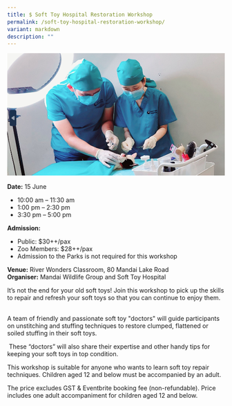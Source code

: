 ```yaml
---
title: $ Soft Toy Hospital Restoration Workshop
permalink: /soft-toy-hospital-restoration-workshop/
variant: markdown
description: ""
---
```

![Soft_Toy_Hospital_Restoration_Workshop](/images/Workshop%20&amp;%20Talks/Soft_Toy_Hospital_Restoration_Workshop.png)

**Date:** 15 June
* 10:00 am – 11:30 am
* 1:00 pm – 2:30 pm
* 3:30 pm – 5:00 pm<br>

**Admission:** 
* Public: $30++/pax
* Zoo Members: $28++/pax&nbsp;<br>
* Admission to the Parks is not required for this workshop<br> 

**Venue:** River Wonders Classroom, 80 Mandai Lake Road<br> 
**Organiser:** Mandai Wildlife Group and Soft Toy Hospital

 
It’s not the end for your old soft toys! Join this workshop to pick up the skills to repair and refresh your soft toys so that you can continue to enjoy them.  &nbsp;

A team of friendly and passionate soft toy "doctors" will guide participants on unstitching and stuffing techniques to restore clumped, flattened or soiled stuffing in their soft toys.&nbsp;

&nbsp;These “doctors” will also share their expertise and other handy tips for keeping your soft toys in top condition.&nbsp;

This workshop is suitable for anyone who wants to learn soft toy repair techniques. Children aged 12 and below must be accompanied by an adult.&nbsp;

The price excludes GST &amp; Eventbrite booking fee (non-refundable). Price includes one adult accompaniment for children aged 12 and below.

 

<a class="btn-link" target="_blank" href="https://www.eventbrite.sg/e/soft-toy-restoration-workshop-paid-tickets-900913997017?aff=oddtdtcreator"><img src="/images/gogreensg_website-32.png"></a> 

 

<style> 
.btn-link { 
display: none; 
} 

a.btn-link[target="_blank"]:after { 
display: none; 
} 

.btn-link > img { 
width: 100%; 
} 
</style>